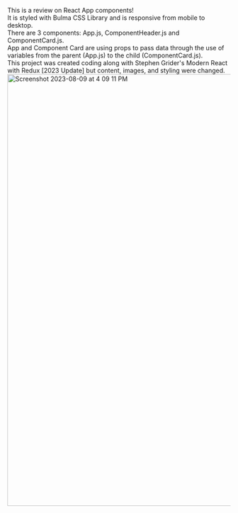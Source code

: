 This is a review on React App components!<br>
It is styled with Bulma CSS Library and is responsive from mobile to desktop.<br>
There are 3 components: App.js, ComponentHeader.js and ComponentCard.js.<br>
App and Component Card are using props to pass data through the use of variables from the parent (App.js) to the child (ComponentCard.js).<br>
This project was created coding along with Stephen Grider's Modern React with Redux [2023 Update] but content, images, and styling were changed.
<img width="975" alt="Screenshot 2023-08-09 at 4 09 11 PM" src="https://github.com/ThereIsASmile/ReactCreatingComponents/assets/57597467/b153f208-af0a-46e0-ac9d-7efd27890027">

